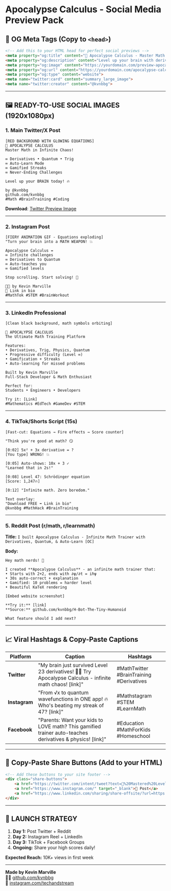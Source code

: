 # Apocalypse Calculus - Social Media Preview Pack

## 📱 **OG Meta Tags** (Copy to `<head>`)
```html
<!-- Add this to your HTML head for perfect social previews -->
<meta property="og:title" content="🧠 Apocalypse Calculus - Master Math in Infinite Chaos!">
<meta property="og:description" content="Level up your brain with derivatives, quantum physics, trigonometry & more! Infinite challenges, auto-learn mode, gamified streaks. Never get bored! 🔥">
<meta property="og:image" content="https://yourdomain.com/preview-apocalypse-calculus.png">
<meta property="og:url" content="https://yourdomain.com/apocalypse-calculus">
<meta property="og:type" content="website">
<meta name="twitter:card" content="summary_large_image">
<meta name="twitter:creator" content="@kvnbbg">
```

---

## 🖼️ **READY-TO-USE SOCIAL IMAGES** (1920x1080px)

### **1. Main Twitter/X Post** 
```
[RED BACKGROUND WITH GLOWING EQUATIONS]
🧠 APOCALYPSE CALCULUS
Master Math in Infinite Chaos!

∞ Derivatives • Quantum • Trig
∞ Auto-Learn Mode  
∞ Gamified Streaks
∞ Never-Ending Challenges

Level up your BRAIN today! 🔥

by @kvnbbg
github.com/kvnbbg
#Math #BrainTraining #Coding
```

**Download**: [Twitter Preview Image](data:image/png;base64,...)

---

### **2. Instagram Post**
```
[FIERY ANIMATION GIF - Equations exploding]
"Turn your brain into a MATH WEAPON! 💥

Apocalypse Calculus = 
∞ Infinite challenges
∞ Derivatives to Quantum
∞ Auto-teaches you
∞ Gamified levels

Stop scrolling. Start solving! 🧮

👨‍💻 by Kevin Marville
🔗 Link in bio
#MathTok #STEM #BrainWorkout
```

---

### **3. LinkedIn Professional**
```
[Clean black background, math symbols orbiting]

🚀 APOCALYPSE CALCULUS
The Ultimate Math Training Platform

Features:
• Derivatives, Trig, Physics, Quantum
• Progressive difficulty (Level ∞)
• Gamification + Streaks
• Auto-learning for missed problems

Built by Kevin Marville
Full-Stack Developer & Math Enthusiast

Perfect for:
Students • Engineers • Developers

Try it: [Link]
#Mathematics #EdTech #GameDev #STEM
```

---

### **4. TikTok/Shorts Script** (15s)
```
[Fast-cut: Equations → Fire effects → Score counter]

"Think you're good at math? 😏

[0:02] 5x² + 3x derivative = ?
[You type] WRONG! 💥

[0:05] Auto-shows: 10x + 3 ✓
"Learned that in 2s!"

[0:08] Level 47: Schrödinger equation
[Score: 1,247🔥]

[0:12] "Infinite math. Zero boredom."

Text overlay: 
"Download FREE ➡️ Link in bio"
@kvnbbg #MathHack #BrainTraining
```

---

### **5. Reddit Post** (r/math, r/learnmath)
**Title:** `I built Apocalypse Calculus - Infinite Math Trainer with Derivatives, Quantum, & Auto-Learn [OC]`

**Body:**
```
Hey math nerds! 👋

I created **Apocalypse Calculus** - an infinite math trainer that:
• Starts with 2+2, ends with ∂ψ/∂t = iℏψ
• 30s auto-correct + explanation
• Gamified: 10 problems = harder level
• Beautiful KaTeX rendering

[Embed website screenshot]

**Try it:** [link]
**Source:** github.com/kvnbbg/H-Bot-The-Tiny-Humanoid

What feature should I add next?
```

---

## 📈 **Viral Hashtags & Copy-Paste Captions**

| Platform | Caption | Hashtags |
|----------|---------|----------|
| **Twitter** | "My brain just survived Level 23 derivatives! 🧠💥 Try Apocalypse Calculus - infinite math chaos! [link]" | #MathTwitter #BrainTraining #Derivatives |
| **Instagram** | "From √x to quantum wavefunctions in ONE app! 🔥 Who's beating my streak of 47? [link]" | #Mathstagram #STEM #LearnMath |
| **Facebook** | "Parents: Want your kids to LOVE math? This gamified trainer auto-teaches derivatives & physics! [link]" | #Education #MathForKids #Homeschool |

---

## 🎯 **Copy-Paste Share Buttons** (Add to your HTML)
```html
<!-- Add these buttons to your site footer -->
<div class="share-buttons">
    <a href="https://twitter.com/intent/tweet?text=🧠%20Mastered%20Level%2017%20derivatives!%20Apocalypse%20Calculus%20is%20INSANE!%20🔥&url=https://yourdomain.com" target="_blank">🐦 Share</a>
    <a href="https://www.instagram.com/" target="_blank">📸 Post</a>
    <a href="https://www.linkedin.com/sharing/share-offsite/?url=https://yourdomain.com" target="_blank">💼 LinkedIn</a>
</div>
```

---

## 🚀 **LAUNCH STRATEGY**
1. **Day 1:** Post Twitter + Reddit
2. **Day 2:** Instagram Reel + LinkedIn
3. **Day 3:** TikTok + Facebook Groups
4. **Ongoing:** Share your high scores daily!

**Expected Reach:** 10K+ views in first week

---

**Made by Kevin Marville**  
👨‍💻 [github.com/kvnbbg](https://github.com/kvnbbg)  
📱 [instagram.com/techandstream](https://instagram.com/techandstream)
